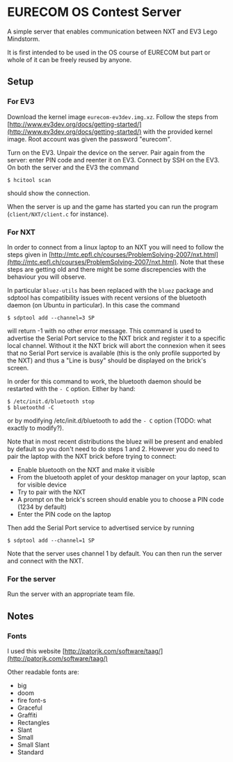 # EURECOM OS Contest Server

A simple server that enables communication between NXT and EV3 Lego Mindstorm.

It is first intended to be used in the OS course of EURECOM but part or whole of it can be freely reused by anyone.

## Setup

### For EV3

Download the kernel image `eurecom-ev3dev.img.xz`. Follow the steps from [http://www.ev3dev.org/docs/getting-started/](http://www.ev3dev.org/docs/getting-started/) with the provided kernel image. Root account was given the password "eurecom".

Turn on the EV3. Unpair the device on the server. Pair again from the server: enter PIN code and reenter it on EV3. Connect by SSH on the EV3. On both the server and the EV3 the command
```
$ hcitool scan
```

should show the connection.

When the server is up and the game has started you can run the program (`client/NXT/client.c` for instance).

### For NXT

In order to connect from a linux laptop to an NXT you will need to follow the steps given in [http://mtc.epfl.ch/courses/ProblemSolving-2007/nxt.html](http://mtc.epfl.ch/courses/ProblemSolving-2007/nxt.html). Note that these steps are getting old and there might be some discrepencies with the behaviour you will observe.

In particular `bluez-utils` has been replaced with the `bluez` package and sdptool has compatibility issues with recent versions of the bluetooth daemon (on Ubuntu in particular). In this case the command
```
$ sdptool add --channel=3 SP
```
will return -1 with no other error message. This command is used to advertise the Serial Port service to the NXT brick and register it to a specific local channel. Without it the NXT brick will abort the connexion when it sees that no Serial Port service is available (this is the only profile supported by the NXT) and thus a "Line is busy" should be displayed on the brick's screen.

In order for this command to work, the bluetooth daemon should be restarted with the `- C` option. Either by hand:
```
$ /etc/init.d/bluetooth stop
$ bluetoothd -C
```
or by modifying /etc/init.d/bluetooth to add the `- C` option (TODO: what exactly to modify?).

Note that in most recent distributions the bluez will be present and enabled by default so you don't need to do steps 1 and 2. However you do need to pair the laptop with the NXT brick before trying to connect:
* Enable bluetooth on the NXT and make it visible
* From the bluetooth applet of your desktop manager on your laptop, scan for visible device
* Try to pair with the NXT
* A prompt on the brick's screen should enable you to choose a PIN code (1234 by default)
* Enter the PIN code on the laptop

Then add the Serial Port service to advertised service by running
```
$ sdptool add --channel=1 SP
```
Note that the server uses channel 1 by default. You can then run the server and connect with the NXT.

### For the server

Run the server with an appropriate team file.

## Notes

### Fonts

I used this website [http://patorjk.com/software/taag/](http://patorjk.com/software/taag/)

Other readable fonts are:
* big
* doom
* fire font-s
* Graceful
* Graffiti
* Rectangles
* Slant
* Small
* Small Slant
* Standard
